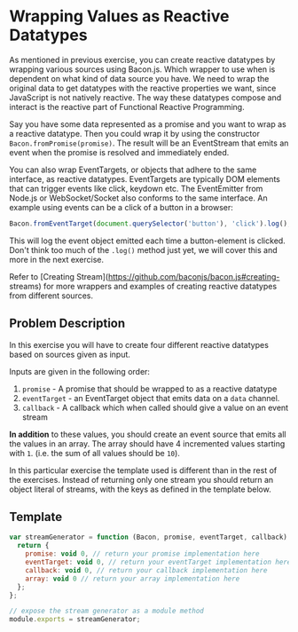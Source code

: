 # Wrapping Values as Reactive Datatypes

As mentioned in previous exercise, you can create reactive datatypes by
wrapping various sources using Bacon.js. Which wrapper to use when is
dependent on what kind of data source you have. We need to wrap the original
data to get datatypes with the reactive properties we want, since JavaScript
is not natively reactive. The way these datatypes compose and interact is the
reactive part of Functional Reactive Programming.

Say you have some data represented as a promise and you want to wrap as a
reactive datatype. Then you could wrap it by using the constructor
`Bacon.fromPromise(promise)`. The result will be an EventStream that emits an
event when the promise is resolved and immediately ended.

You can also wrap EventTargets, or objects that adhere to the same interface,
as reactive datatypes. EventTargets are typically DOM elements that can
trigger events like click, keydown etc. The EventEmitter from Node.js or
WebSocket/Socket also conforms to the same interface. An example using events
can be a click of a button in a browser:

```javascript
Bacon.fromEventTarget(document.querySelector('button'), 'click').log();
```

This will log the event object emitted each time a button-element is clicked.
Don't think too much of the `.log()` method just yet, we will cover this and
more in the next exercise.

Refer to [Creating Stream](https://github.com/baconjs/bacon.js#creating-
streams) for more wrappers and examples of creating reactive datatypes from
different sources.


## Problem Description

In this exercise you will have to create four different reactive datatypes
based on sources given as input.

Inputs are given in the following order:

1. `promise` - A promise that should be wrapped to as a reactive datatype
2. `eventTarget` - an EventTarget object that emits data on a `data` channel.
3. `callback` - A callback which when called should give a value on an event stream

**In addition** to these values, you should create an event source that emits all
the values in an array. The array should have 4 incremented values starting with `1`.
(i.e. the sum of all values should be `10`).

In this particular exercise the template used is different than in the rest of the
exercises. Instead of returning only one stream you should return an object literal of
streams, with the keys as defined in the template below.

## Template

```javascript
var streamGenerator = function (Bacon, promise, eventTarget, callback) {
  return {
    promise: void 0, // return your promise implementation here
    eventTarget: void 0, // return your eventTarget implementation here
    callback: void 0, // return your callback implementation here
    array: void 0 // return your array implementation here
  };
};

// expose the stream generator as a module method
module.exports = streamGenerator;
```